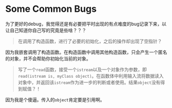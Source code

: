 Some Common Bugs
================

为了更好的debug，我觉得还是有必要把平时出现的有点难度的bug记录下来，以让自己知道你自己写的究竟是些啥？？？

> 在调用了构造函数，进行了必要的初始化，之后的操作却出现了空指针？

因为我嵌套调用了构造函数。在构造函数中调用其他构造函数，只会产生一个匿名的对象，并不会帮助你初始化当前的对象。

> 写了一个`read`函数，接受一个`istream`以及一个对象作为参数，即`read(istream is, myClass object)`。在函数体中利用输入流将数据读入对象中，并返回该`istream`作为进一步的判断或者使用。结果`object`没有得到赋值？！


因为我是个傻逼。传入的`object`肯定要是引用啊。